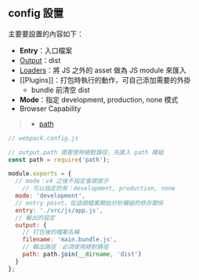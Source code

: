 ## config 設置
主要要設置的內容如下：

- **Entry**：入口檔案
- [Output](Output.md)：dist
- [Loaders](Loaders.md)：將 JS 之外的 asset 做為 JS module 來匯入
- [[Plugins]]：打包時執行的動作，可自己添加需要的外掛
	- bundle 前清空 dist
- **Mode**：指定 development, production, none 模式
- Browser Capability

>- [path](path.md)


```js
// webpack.config.js

// output.path 需要使用絕對路徑，先匯入 path 模組
const path = require('path');

module.exports = {
  // mode：v4 之後不指定會跳提示
	// 可以指定的有：development, production, none
  mode: 'development',
  // entry point，從這個檔案開始分析模組的依存關係
  entry: './src/js/app.js',
  // 輸出的設定
  output: {
    // 打包後的檔案名稱
    filename: 'main.bundle.js',
    // 輸出路徑：必須使用絕對路徑
    path: path.join(__dirname, 'dist')
  }
};
```



